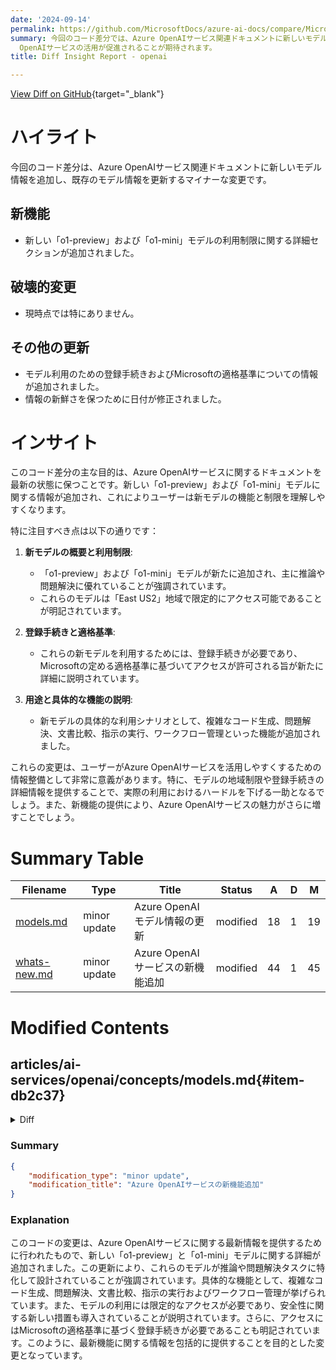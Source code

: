 ```yaml
---
date: '2024-09-14'
permalink: https://github.com/MicrosoftDocs/azure-ai-docs/compare/MicrosoftDocs:022de22...MicrosoftDocs:3b0d11e
summary: 今回のコード差分では、Azure OpenAIサービス関連ドキュメントに新しいモデル情報を追加し、既存のモデル情報を更新するマイナーな変更が行われました。具体的には、「o1-preview」および「o1-mini」モデルの利用制限に関する詳細セクションが新たに追加され、モデルの登録手続きやMicrosoftの適格基準についての情報も更新されました。現在、特に破壊的な変更はなく、情報の新鮮さを保つために日付が修正されています。この変更により、ユーザーは新モデルの機能や利便性をより理解しやすくなり、Azure
  OpenAIサービスの活用が促進されることが期待されます。
title: Diff Insight Report - openai

---
```


[View Diff on GitHub](https://github.com/MicrosoftDocs/azure-ai-docs/compare/MicrosoftDocs:022de22...MicrosoftDocs:3b0d11e){target="_blank"}

# ハイライト
今回のコード差分は、Azure OpenAIサービス関連ドキュメントに新しいモデル情報を追加し、既存のモデル情報を更新するマイナーな変更です。

## 新機能

- 新しい「o1-preview」および「o1-mini」モデルの利用制限に関する詳細セクションが追加されました。

## 破壊的変更

- 現時点では特にありません。

## その他の更新

- モデル利用のための登録手続きおよびMicrosoftの適格基準についての情報が追加されました。
- 情報の新鮮さを保つために日付が修正されました。

# インサイト
このコード差分の主な目的は、Azure OpenAIサービスに関するドキュメントを最新の状態に保つことです。新しい「o1-preview」および「o1-mini」モデルに関する情報が追加され、これによりユーザーは新モデルの機能と制限を理解しやすくなります。

特に注目すべき点は以下の通りです：

1. **新モデルの概要と利用制限**:
   - 「o1-preview」および「o1-mini」モデルが新たに追加され、主に推論や問題解決に優れていることが強調されています。
   - これらのモデルは「East US2」地域で限定的にアクセス可能であることが明記されています。

2. **登録手続きと適格基準**:
   - これらの新モデルを利用するためには、登録手続きが必要であり、Microsoftの定める適格基準に基づいてアクセスが許可される旨が新たに詳細に説明されています。

3. **用途と具体的な機能の説明**:
   - 新モデルの具体的な利用シナリオとして、複雑なコード生成、問題解決、文書比較、指示の実行、ワークフロー管理といった機能が追加されました。

これらの変更は、ユーザーがAzure OpenAIサービスを活用しやすくするための情報整備として非常に意義があります。特に、モデルの地域制限や登録手続きの詳細情報を提供することで、実際の利用におけるハードルを下げる一助となるでしょう。また、新機能の提供により、Azure OpenAIサービスの魅力がさらに増すことでしょう。

# Summary Table
|  Filename  | Type |    Title    | Status | A  | D  | M  |
|------------|------|-------------|--------|----|----|----|
| [models.md](#item-db2c37) | minor update | Azure OpenAIモデル情報の更新 | modified | 18 | 1 | 19 | 
| [whats-new.md](#item-53303b) | minor update | Azure OpenAIサービスの新機能追加 | modified | 44 | 1 | 45 | 


# Modified Contents
## articles/ai-services/openai/concepts/models.md{#item-db2c37}

<details>
<summary>Diff</summary>
````diff
@@ -4,7 +4,7 @@ titleSuffix: Azure OpenAI
 description: Learn about the different model capabilities that are available with Azure OpenAI.
 ms.service: azure-ai-openai
 ms.topic: conceptual
-ms.date: 09/09/2024
+ms.date: 09/12/2024
 ms.custom: references_regions, build-2023, build-2023-dataai, refefences_regions
 manager: nitinme
 author: mrbullwinkle #ChrisHMSFT
@@ -26,6 +26,23 @@ Azure OpenAI Service is powered by a diverse set of models with different capabi
 | [Whisper](#whisper-models) | A series of models in preview that can transcribe and translate speech to text. |
 | [Text to speech](#text-to-speech-models-preview) (Preview) | A series of models in preview that can synthesize text to speech. |
 
+## o1-preview and o1-mini models limited access
+
+The Azure OpenAI `o1-preview` and `o1-mini` models are specifically designed to tackle reasoning and problem-solving tasks with increased focus and capability. These models spend more time processing and understanding the user's request, making them exceptionally strong in areas like science, coding, and math compared to previous iterations.
+
+### Availability
+
+The `o1-preview` and `o1-mini` models are available in the East US2 region for limited access through the [AI Studio](https://ai.azure.com) early access playground. Data processing for the `o1` models may occur in a different region than where they are available for use.
+
+To try the `o1-preview` and `o1-mini` models in the early access playground, **registration is required, and access will be granted based on Microsoft’s eligibility criteria**.
+
+Request access: [limited access model application](https://aka.ms/oai/modelaccess)
+
+Once access has been granted, you will need to:
+
+1. Navigate to https://ai.azure.com/resources and select a resource in the `eastus2` region. If you do not have an Azure OpenAI resource in this region you will need to [create one](https://portal.azure.com/#create/Microsoft.CognitiveServicesOpenAI).  
+2. Once the `eastus2` Azure OpenAI resource is selected, in the upper left-hand panel under **Playgrounds** select **Early access playground (preview)**.
+
 ## GPT-4o and GPT-4 Turbo
 
 GPT-4o integrates text and images in a single model, enabling it to handle multiple data types simultaneously. This multimodal approach enhances accuracy and responsiveness in human-computer interactions. GPT-4o matches GPT-4 Turbo in English text and coding tasks while offering superior performance in non-English languages and vision tasks, setting new benchmarks for AI capabilities.
````
</details>

### Summary

```json
{
    "modification_type": "minor update",
    "modification_title": "Azure OpenAIモデル情報の更新"
}
```

### Explanation
このコードの変更は、Azure OpenAIのモデルに関する情報を更新するもので、主にドキュメント内の一部内容を追加し、日付を修正しています。特に、新しい「o1-preview」と「o1-mini」モデルの利用制限についてのセクションが追加されました。この更新により、これらのモデルが特に推論や問題解決タスクに優れていること、そして「East US2」地域で限定的なアクセスが可能であることが明記されています。新たに追加された内容には、モデルを利用するための登録手続きが必要であり、Microsoftの適格基準に基づいてアクセスが許可される旨が含まれています。このような情報の追加は、ユーザーに対してAzure OpenAIサービスの最新情報を提供することを目的としています。

## articles/ai-services/openai/whats-new.md{#item-53303b}

<details>
<summary>Diff</summary>
````diff
@@ -10,14 +10,57 @@ ms.custom:
   - ignite-2023
   - references_regions
 ms.topic: whats-new
-ms.date: 9/03/2024
+ms.date: 9/12/2024
 recommendations: false
 ---
 
 # What's new in Azure OpenAI Service
 
 This article provides a summary of the latest releases and major documentation updates for Azure OpenAI.
 
+## September 2024
+
+### NEW o1-preview and o1-mini models available for limited access
+
+The Azure OpenAI `o1-preview` and `o1-mini` models are specifically designed to tackle reasoning and problem-solving tasks with increased focus and capability. These models spend more time processing and understanding the user's request, making them exceptionally strong in areas like science, coding, and math compared to previous iterations.
+
+### Key capabilities of the o1 series
+
+- Complex Code Generation: Capable of generating algorithms and handling advanced coding tasks to support developers.
+- Advanced Problem Solving: Ideal for comprehensive brainstorming sessions and addressing multifaceted challenges.
+- Complex Document Comparison: Perfect for analyzing contracts, case files, or legal documents to identify subtle differences.
+- Instruction Following and Workflow Management: Particularly effective for managing workflows requiring shorter contexts.
+
+### Model variants
+
+- `o1-preview`: `o1-preview` is the more capable of the `o1` series models.  
+- `o1-mini`: `o1-mini` is the faster and cheaper of the `o1` series models.
+
+Model version: `2024-09-12`
+
+Request access: [limited access model application](https://aka.ms/oai/modelaccess)
+
+### Limitations
+
+The `o1-preview` and `o1-mini` models are currently in preview and do not include some features available in other models, such as image understanding and structured outputs found in the GPT-4o and GPT-4o-mini models. For many tasks, the generally available GPT-4o models may still be more suitable.
+
+### Safety
+
+OpenAI has incorporated additional safety measures into the `o1` models, including new techniques to help the models refuse unsafe requests. These advancements make the `o1` series some of the most robust models available.
+
+### Availability
+
+The `o1-preview` and `o1-mini` are available in the East US2 region for limited access through the [AI Studio](https://ai.azure.com) early access playground. Data processing for the `o1` models may occur in a different region than where they are available for use.
+
+To try the `o1-preview` and `o1-mini` models in the early access playground **registration is required, and access will be granted based on Microsoft’s eligibility criteria.**
+
+Request access: [limited access model application](https://aka.ms/oai/modelaccess)
+
+Once access has been granted, you will need to:
+
+1. Navigate to https://ai.azure.com/resources and select a resource in the `eastus2` region. If you do not have an Azure OpenAI resource in this region you will need to [create one](https://portal.azure.com/#create/Microsoft.CognitiveServicesOpenAI).  
+2. Once the `eastus2` Azure OpenAI resource is selected, in the upper left-hand panel under **Playgrounds** select **Early access playground (preview)**.
+ 
 ## August 2024
 
 ### GPT-4o 2024-08-06 structured outputs
````
</details>

### Summary

```json
{
    "modification_type": "minor update",
    "modification_title": "Azure OpenAIサービスの新機能追加"
}
```

### Explanation
このコードの変更は、Azure OpenAIサービスに関する最新情報を提供するために行われたもので、新しい「o1-preview」と「o1-mini」モデルに関する詳細が追加されました。この更新により、これらのモデルが推論や問題解決タスクに特化して設計されていることが強調されています。具体的な機能として、複雑なコード生成、問題解決、文書比較、指示の実行およびワークフロー管理が挙げられています。また、モデルの利用には限定的なアクセスが必要であり、安全性に関する新しい措置も導入されていることが説明されています。さらに、アクセスにはMicrosoftの適格基準に基づく登録手続きが必要であることも明記されています。このように、最新機能に関する情報を包括的に提供することを目的とした変更となっています。


